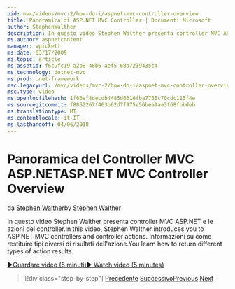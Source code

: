 ```yaml
---
uid: mvc/videos/mvc-2/how-do-i/aspnet-mvc-controller-overview
title: Panoramica di ASP.NET MVC Controller | Documenti Microsoft
author: StephenWalther
description: In questo video Stephen Walther presenta controller MVC ASP.NET e le azioni del controller. Informazioni su come restituire tipi diversi di risultati dell'azione.
ms.author: aspnetcontent
manager: wpickett
ms.date: 03/17/2009
ms.topic: article
ms.assetid: f6c9fc19-a2b8-48b6-aef5-68a7239435c4
ms.technology: dotnet-mvc
ms.prod: .net-framework
msc.legacyurl: /mvc/videos/mvc-2/how-do-i/aspnet-mvc-controller-overview
msc.type: video
ms.openlocfilehash: 1f66ef8decdb4485d6316fba7755c70cdc115f4e
ms.sourcegitcommit: f8852267f463b62d7f975e56bea9aa3f68fbbdeb
ms.translationtype: MT
ms.contentlocale: it-IT
ms.lasthandoff: 04/06/2018
---
```

<a name="aspnet-mvc-controller-overview"></a><span data-ttu-id="47f30-104">Panoramica del Controller MVC ASP.NET</span><span class="sxs-lookup"><span data-stu-id="47f30-104">ASP.NET MVC Controller Overview</span></span>
====================
<span data-ttu-id="47f30-105">da [Stephen Walther](https://github.com/StephenWalther)</span><span class="sxs-lookup"><span data-stu-id="47f30-105">by [Stephen Walther](https://github.com/StephenWalther)</span></span>

<span data-ttu-id="47f30-106">In questo video Stephen Walther presenta controller MVC ASP.NET e le azioni del controller.</span><span class="sxs-lookup"><span data-stu-id="47f30-106">In this video, Stephen Walther introduces you to ASP.NET MVC controllers and controller actions.</span></span> <span data-ttu-id="47f30-107">Informazioni su come restituire tipi diversi di risultati dell'azione.</span><span class="sxs-lookup"><span data-stu-id="47f30-107">You learn how to return different types of action results.</span></span>

[<span data-ttu-id="47f30-108">&#9654;Guardare video (5 minuti)</span><span class="sxs-lookup"><span data-stu-id="47f30-108">&#9654; Watch video (5 minutes)</span></span>](https://channel9.msdn.com/Blogs/ASP-NET-Site-Videos/aspnet-mvc-controller-overview)

> [!div class="step-by-step"]
> <span data-ttu-id="47f30-109">[Precedente](understanding-models-views-and-controllers.md)
> [Successivo](understanding-controllers-controller-actions-and-action-results.md)</span><span class="sxs-lookup"><span data-stu-id="47f30-109">[Previous](understanding-models-views-and-controllers.md)
[Next](understanding-controllers-controller-actions-and-action-results.md)</span></span>
